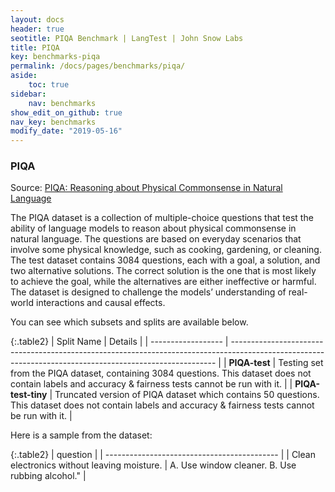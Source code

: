 ```yaml
---
layout: docs
header: true
seotitle: PIQA Benchmark | LangTest | John Snow Labs
title: PIQA
key: benchmarks-piqa
permalink: /docs/pages/benchmarks/piqa/
aside:
    toc: true
sidebar:
    nav: benchmarks
show_edit_on_github: true
nav_key: benchmarks
modify_date: "2019-05-16"
---
```


### PIQA
Source: [PIQA: Reasoning about Physical Commonsense in Natural Language](https://arxiv.org/abs/1911.11641)

The PIQA dataset is a collection of multiple-choice questions that test the ability of language models to reason about physical commonsense in natural language. The questions are based on everyday scenarios that involve some physical knowledge, such as cooking, gardening, or cleaning. The test dataset contains 3084 questions, each with a goal, a solution, and two alternative solutions. The correct solution is the one that is most likely to achieve the goal, while the alternatives are either ineffective or harmful. The dataset is designed to challenge the models’ understanding of real-world interactions and causal effects.

You can see which subsets and splits are available below.

{:.table2}
| Split Name         | Details                                                                                                                                                  |
| ------------------ | -------------------------------------------------------------------------------------------------------------------------------------------------------- |
| **PIQA-test**      | Testing set from the PIQA dataset, containing 3084 questions. This dataset does not contain labels and accuracy & fairness tests cannot be run with it.  |
| **PIQA-test-tiny** | Truncated version of PIQA dataset which contains 50 questions. This dataset does not contain labels and accuracy & fairness tests cannot be run with it. |

Here is a sample from the dataset:

{:.table2}
| question                                    |
| ------------------------------------------- |
| Clean electronics without leaving moisture. |
A. Use window cleaner.
B. Use rubbing alcohol." |
